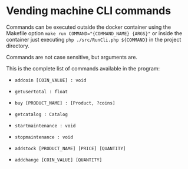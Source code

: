 # Vending machine CLI commands

Commands can be executed outside the docker container using the Makefile option `make run COMMAND="{COMMAND_NAME} {ARGS}"` or inside the container just executing `php ./src/RunCli.php ${COMMAND}` in the project directory.

Commands are not case sensitive, but arguments are.

This is the complete list of commands available in the program:

- `addcoin [COIN_VALUE] : void`

- `getusertotal : float`

- `buy [PRODUCT_NAME] : [Product, ?coins]`

- `getcatalog : Catalog`

- `startmaintenance : void`

- `stopmaintenance : void`

- `addstock [PRODUCT_NAME] [PRICE] [QUANTITY]`

- `addchange [COIN_VALUE] [QUANTITY]`
